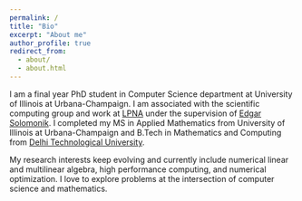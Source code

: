 ```yaml
---
permalink: /
title: "Bio"
excerpt: "About me"
author_profile: true
redirect_from: 
  - about/
  - about.html
---
```

I am a final year PhD student in Computer Science department at University of Illinois at Urbana-Champaign. I am associated with the scientific computing group and work at [LPNA](http://lpna.cs.illinois.edu) under the supervision of [Edgar Solomonik](https://solomonik.cs.illinois.edu). I completed my MS in Applied Mathematics from University of Illinois at Urbana-Champaign and B.Tech in Mathematics and Computing from [Delhi Technological University](http://dtu.ac.in/Web/Academics/bacheloroftechnology.php).

My research interests keep evolving and currently include numerical linear and multilinear algebra, high performance computing, and numerical optimization.
I love to explore problems at the intersection of computer science and mathematics.

